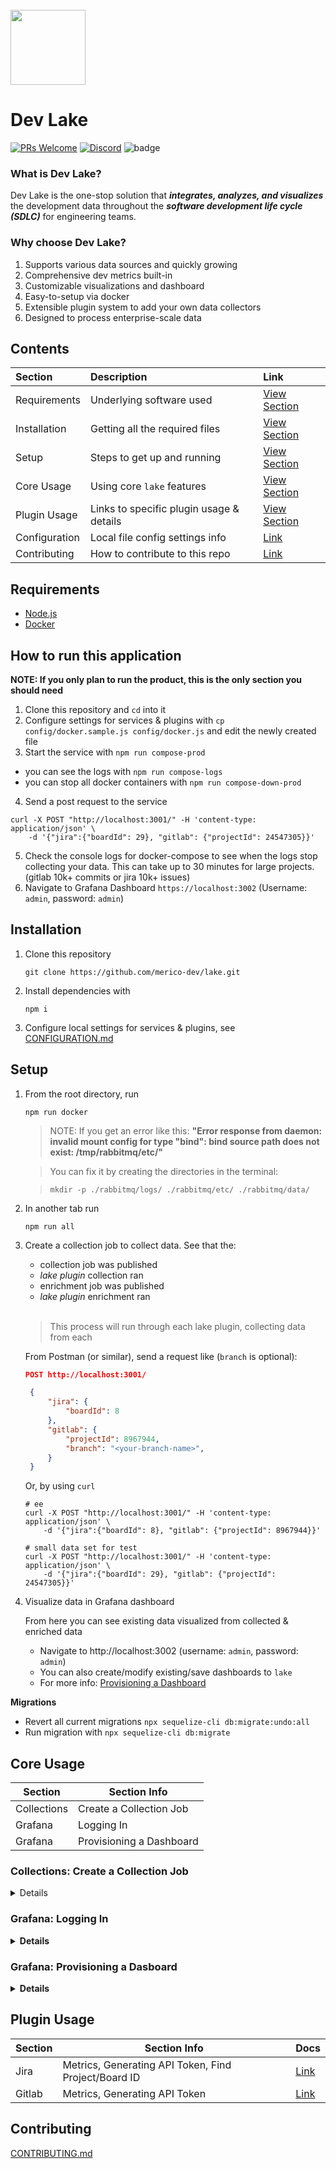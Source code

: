 <br />
<img src="https://user-images.githubusercontent.com/3789273/128085813-92845abd-7c26-4fa2-9f98-928ce2246616.png" width="120px">

# Dev Lake
[![PRs Welcome](https://img.shields.io/badge/PRs-welcome-brightgreen.svg?style=flat&logo=github&color=2370ff&labelColor=454545)](http://makeapullrequest.com)
[![Discord](https://img.shields.io/discord/844603288082186240.svg?style=flat?label=&logo=discord&logoColor=ffffff&color=747df7&labelColor=454545)](https://discord.gg/83rDG6ydVZ)
![badge](https://github.com/merico-dev/lake/actions/workflows/main.yml/badge.svg)

### What is Dev Lake?

Dev Lake is the one-stop solution that _**integrates, analyzes, and visualizes**_ the development data throughout the _**software development life cycle (SDLC)**_ for engineering teams.

### Why choose Dev Lake?

1.  Supports various data sources and quickly growing
2.  Comprehensive dev metrics built-in
3.  Customizable visualizations and dashboard
4.  Easy-to-setup via docker
5.  Extensible plugin system to add your own data collectors
6.  Designed to process enterprise-scale data

## Contents

Section | Description | Link
:------------ | :------------- | :-------------
Requirements | Underlying software used | [View Section](#requirements)
Installation | Getting all the required files | [View Section](#installation)
Setup | Steps to get up and running | [View Section](#setup)
Core Usage | Using core `lake` features | [View Section](#core-usage)
Plugin Usage | Links to specific plugin usage & details | [View Section](#plugin-usage)
Configuration | Local file config settings info | [Link](CONFIGURATION.md)
Contributing | How to contribute to this repo | [Link](CONTRIBUTING.md)

## Requirements<a id="requirements" />

- [Node.js](https://nodejs.org/en/download)
- [Docker](https://docs.docker.com/get-docker)

## How to run this application<a id="howToRun" />

**NOTE: If you only plan to run the product, this is the only section you should need**

1. Clone this repository and `cd` into it
2. Configure settings for services & plugins with `cp config/docker.sample.js config/docker.js` and edit the newly created file
3. Start the service with `npm run compose-prod`
- you can see the logs with `npm run compose-logs`
- you can stop all docker containers with `npm run compose-down-prod`
4. Send a post request to the service
```
curl -X POST "http://localhost:3001/" -H 'content-type: application/json' \
    -d '{"jira":{"boardId": 29}, "gitlab": {"projectId": 24547305}}'
```
5. Check the console logs for docker-compose to see when the logs stop collecting your data. This can take up to 30 minutes for large projects. (gitlab 10k+ commits or jira 10k+ issues)
6. Navigate to Grafana Dashboard `https://localhost:3002` (Username: `admin`, password: `admin`)

## Installation<a id="installation" />

1. Clone this repository<br>

   ```shell
   git clone https://github.com/merico-dev/lake.git
   ```
2. Install dependencies with<br>

   ```
   npm i
   ```
3. Configure local settings for services & plugins, see [CONFIGURATION.md](CONFIGURATION.md)

## Setup<a id="setup" />

1. From the root directory, run
   ```shell
   npm run docker
   ```

      > NOTE: If you get an error like this:
      > **"Error response from daemon: invalid mount config for type "bind": bind source path does not exist: /tmp/rabbitmq/etc/"**

      > You can fix it by creating the directories in the terminal:

      > `mkdir -p ./rabbitmq/logs/ ./rabbitmq/etc/ ./rabbitmq/data/`

2. In another tab run
   ```shell
   npm run all
   ```
3. Create a collection job to collect data. See that the:
      - collection job was published
      - _lake plugin_ collection ran
      - enrichment job was published
      - _lake plugin_ enrichment ran<br><br>

      > This process will run through each lake plugin, collecting data from each<br>

   From Postman (or similar), send a request like (`branch` is optional):

   ```json
   POST http://localhost:3001/

    {
        "jira": {
            "boardId": 8
        },
        "gitlab": {
            "projectId": 8967944,
            "branch": "<your-branch-name>",
        }
    }
   ```

   Or, by using `curl`

   ```shell
   # ee
   curl -X POST "http://localhost:3001/" -H 'content-type: application/json' \
       -d '{"jira":{"boardId": 8}, "gitlab": {"projectId": 8967944}}'

   # small data set for test
   curl -X POST "http://localhost:3001/" -H 'content-type: application/json' \
       -d '{"jira":{"boardId": 29}, "gitlab": {"projectId": 24547305}}'
   ```

4. Visualize data in Grafana dashboard

   From here you can see existing data visualized from collected & enriched data

   - Navigate to http://localhost:3002 (username: `admin`, password: `admin`)
   - You can also create/modify existing/save dashboards to `lake`
   - For more info: [Provisioning a Dashboard](#grafana-provisioning-a-dashboard)

**Migrations**

-  Revert all current migrations `npx sequelize-cli db:migrate:undo:all`
-  Run migration with `npx sequelize-cli db:migrate`

## Core Usage<a id="core-usage" />

Section | Section Info
------------ | -------------
Collections | Create a Collection Job
Grafana | Logging In
Grafana | Provisioning a Dashboard

### Collections: Create a Collection Job <a id="create-a-collection-job" />
<details><summary><b>Details</b></summary>
<ol>
    <li>From the terminal, execute <code>npm run all</code></li>
    <li>From Postman (or similar), send a request like:</li>
</ol>

```json

POST http://localhost:3001/

{
    "jira": {
        "boardId": 8
    },
    "gitlab": {
        "projectId": 8967944,
        "branch": "<your-branch-name>", // branch is optional, we fetch Gitlab default branch if this arg is absent
    }
}

```

Or, by using `curl`

```shell
# ee
curl -X POST "http://localhost:3001/" -H 'content-type: application/json' \
    -d '{"jira":{"boardId": 8}, "gitlab": {"projectId": 8967944}}'

# small data set for test
curl -X POST "http://localhost:3001/" -H 'content-type: application/json' \
    -d '{"jira":{"boardId": 29}, "gitlab": {"projectId": 24547305}}'
```

3. See that the:
    - collection job was published
    - jira collection ran
    - enrichment job was published
    - jira enrichment ran
</details>

### Grafana: Logging In<a id="grafana-logging-in" />
<details><summary><b>Details</b></summary>
Once the app is up and running, visit <code>http://localhost:3002</code> to view the Grafana dashboard.
<br><br>
Default login credentials are:

- Username: `admin`
- Password: `admin`
</details>

### Grafana: Provisioning a Dasboard<a id="grafana-provisioning-a-dashboard" />
<details><summary><b>Details</b></summary>

To save a dashboard in the `lake` repo and load it:

1. Create a dashboard in browser (visit `/dashboard/new`, or use sidebar)
2. Save dashboard (in top right of screen)
3. Go to dashboard settings (in top right of screen)
4. Click on _JSON Model_ in sidebar
5. Copy code into a new `.json` file in `/grafana/dashboards`
</details>

## Plugin Usage<a id="plugin-usage" />

Section | Section Info | Docs
------------ | ------------- | -------------
Jira | Metrics, Generating API Token, Find Project/Board ID | [Link](src/plugins/jira-pond/README.md)
Gitlab | Metrics, Generating API Token | [Link](src/plugins/gitlab-pond/README.md)

## Contributing

[CONTRIBUTING.md](CONTRIBUTING.md)
